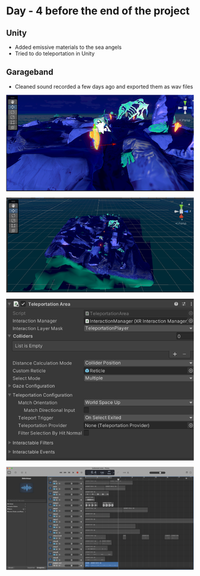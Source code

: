 # Day - 4 before the end of the project

## Unity

- Added emissive materials to the sea angels
- Tried to do teleportation in Unity

## Garageband

- Cleaned sound recorded a few days ago and exported them as wav files

![](pictures/pic_12_06_2023/emissive-clione.png)

![](pictures/pic_12_06_2023/island.png)

![](pictures/pic_12_06_2023/test-teleportation.png)

![](pictures/pic_12_06_2023/cleaning-sounds.png)
